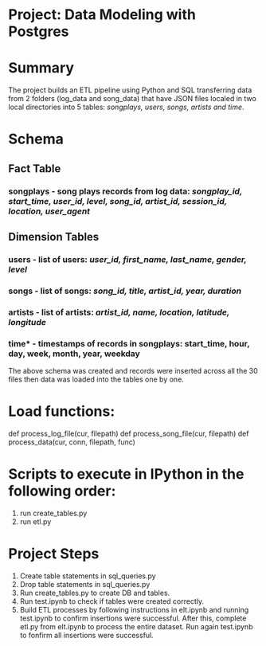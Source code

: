 # Project: Data Modeling with Postgres

# Summary

The project builds an ETL pipeline using Python and SQL transferring data from 2 folders (log_data and song_data) that have JSON files localed in two local directories into 5 tables: *songplays, users, songs, artists and time*.

# Schema

## Fact Table
### songplays - song plays records from log data: *songplay_id, start_time, user_id, level, song_id, artist_id, session_id, location, user_agent*

## Dimension Tables
### users - list of users: *user_id, first_name, last_name, gender, level*
### songs - list of songs: *song_id, title, artist_id, year, duration*
### artists - list of artists: *artist_id, name, location, latitude, longitude*
### time* - timestamps of records in songplays:  start_time, hour, day, week, month, year, weekday

The above schema was created and records were inserted across all the 30 files then data was loaded into the tables one by one.

# Load functions:

def process_log_file(cur, filepath)
def process_song_file(cur, filepath)
def process_data(cur, conn, filepath, func)

# Scripts to execute in IPython in the following order:

1. run create_tables.py
2. run etl.py

# Project Steps

1. Create table statements in sql_queries.py
2. Drop table statements in sql_queries.py
3. Run create_tables.py to create DB and tables.
4. Run test.ipynb to check if tables were created correctly. 
5. Build ETL processes by following instructions in elt.ipynb and running test.ipynb to confirm insertions were successful. After this, complete etl.py from elt.ipynb to process the entire dataset. Run again test.ipynb to fonfirm all insertions were successful.